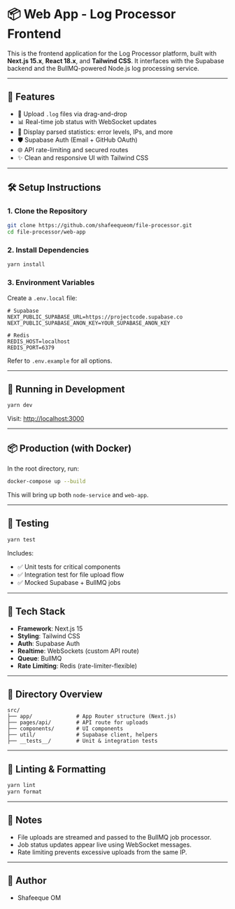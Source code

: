 # 📦 Web App - Log Processor Frontend

This is the frontend application for the Log Processor platform, built with **Next.js 15.x**, **React 18.x**, and **Tailwind CSS**. It interfaces with the Supabase backend and the BullMQ-powered Node.js log processing service.

---

## 🚀 Features

- 📁 Upload `.log` files via drag-and-drop
- 📊 Real-time job status with WebSocket updates
- 🧾 Display parsed statistics: error levels, IPs, and more
- 🛡️ Supabase Auth (Email + GitHub OAuth)
- 🌐 API rate-limiting and secured routes
- ✨ Clean and responsive UI with Tailwind CSS

---

## 🛠️ Setup Instructions

### 1. Clone the Repository

```bash
git clone https://github.com/shafeequeom/file-processor.git
cd file-processor/web-app
```

### 2. Install Dependencies

```bash
yarn install
```

### 3. Environment Variables

Create a `.env.local` file:

```env
# Supabase
NEXT_PUBLIC_SUPABASE_URL=https://projectcode.supabase.co
NEXT_PUBLIC_SUPABASE_ANON_KEY=YOUR_SUPABASE_ANON_KEY

# Redis
REDIS_HOST=localhost
REDIS_PORT=6379
```

Refer to `.env.example` for all options.

---

## 🧪 Running in Development

```bash
yarn dev
```

Visit: [http://localhost:3000](http://localhost:3000)

---

## 📦 Production (with Docker)

In the root directory, run:

```bash
docker-compose up --build
```

This will bring up both `node-service` and `web-app`.

---

## 🧪 Testing

```bash
yarn test
```

Includes:

- ✅ Unit tests for critical components
- ✅ Integration test for file upload flow
- ✅ Mocked Supabase + BullMQ jobs

---

## 🧠 Tech Stack

- **Framework**: Next.js 15
- **Styling**: Tailwind CSS
- **Auth**: Supabase Auth
- **Realtime**: WebSockets (custom API route)
- **Queue**: BullMQ
- **Rate Limiting**: Redis (rate-limiter-flexible)

---

## 📂 Directory Overview

```
src/
├── app/              # App Router structure (Next.js)
├── pages/api/        # API route for uploads
├── components/       # UI components
├── util/             # Supabase client, helpers
├── __tests__/        # Unit & integration tests
```

---

## 🧼 Linting & Formatting

```bash
yarn lint
yarn format
```

---

## 🧠 Notes

- File uploads are streamed and passed to the BullMQ job processor.
- Job status updates appear live using WebSocket messages.
- Rate limiting prevents excessive uploads from the same IP.

---

## 👤 Author

- Shafeeque OM
